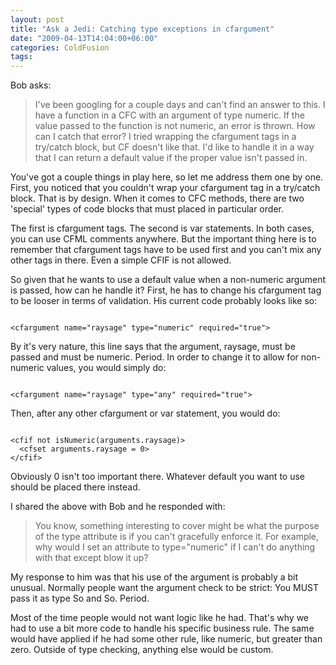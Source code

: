 ```yaml
---
layout: post
title: "Ask a Jedi: Catching type exceptions in cfargument"
date: "2009-04-13T14:04:00+06:00"
categories: ColdFusion 
tags: 
---
```


Bob asks:

<blockquote>
<p>
I've been googling for a couple days and can't find an answer to this. I have a function in a CFC with an argument of type numeric. If the value passed to the function is not numeric, an error is thrown. How can I catch that error? I tried wrapping the cfargument tags in a try/catch block, but CF doesn't like that. I'd like to handle it in a way that I can return a default value if the proper value isn't passed in.
</p>
</blockquote>

You've got a couple things in play here, so let me address them one by one. First, you noticed that you couldn't wrap your cfargument tag in a try/catch block. That is by design. When it comes to CFC methods, there are two 'special' types of code blocks that must placed in particular order.
<!--more-->
The first is cfargument tags. The second is var statements. In both cases, you can use CFML comments anywhere. But the important thing here is to remember that cfargument tags have to be used first and you can't mix any other tags in there. Even a simple CFIF is not allowed. 

So given that he wants to use a default value when a non-numeric argument is passed, how can he handle it? First, he has to change his cfargument tag to be looser in terms of validation. His current code probably looks like so:

<code>
&lt;cfargument name="raysage" type="numeric" required="true"&gt;
</code>

By it's very nature, this line says that the argument, raysage, must be passed and must be numeric. Period. In order to change it to allow for non-numeric values, you would simply do:

<code>
&lt;cfargument name="raysage" type="any" required="true"&gt;
</code>

Then, after any other cfargument or var statement, you would do:

<code>
&lt;cfif not isNumeric(arguments.raysage)&gt;
  &lt;cfset arguments.raysage = 0&gt;
&lt;/cfif&gt;
</code>

Obviously 0 isn't too important there. Whatever default you want to use should be placed there instead.

I shared the above with Bob and he responded with:

<blockquote>
<p>
You know, something interesting to cover might be what the purpose of the type attribute is if you can't gracefully enforce it. For example, why would I set an attribute to type="numeric" if I can't do anything with that except blow it up?
</p>
</blockquote>

My response to him was that his use of the argument is probably a bit unusual. Normally people want the argument check to be strict: You MUST pass it as type So and So. Period. 

Most of the time people would not want logic like he had. That's why we had to use a bit more code to handle his specific business rule. The same would have applied if he had some other rule, like numeric, but greater than zero. Outside of type checking, anything else would be custom.